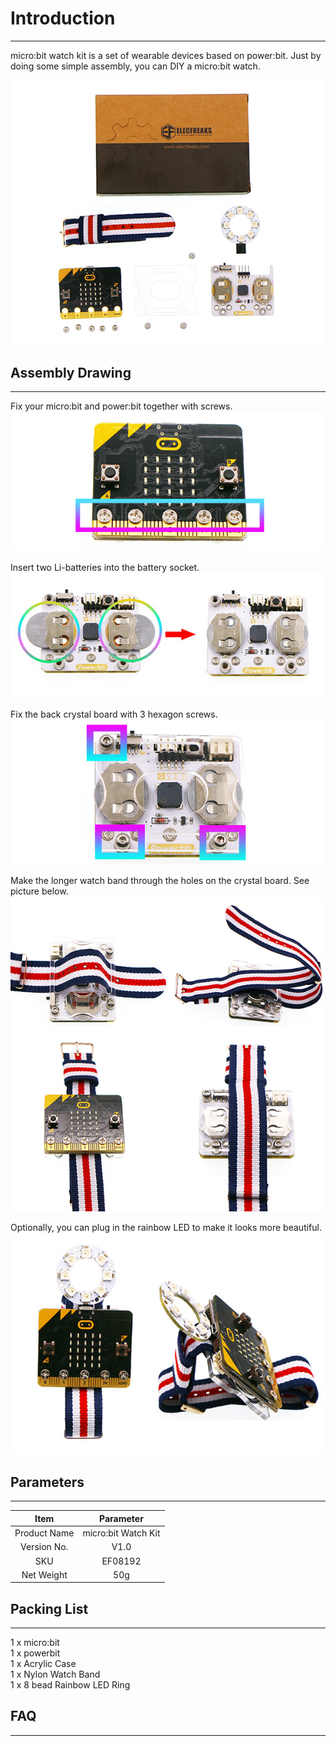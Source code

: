 # Introduction
---
micro:bit watch kit is a set of wearable devices based on power:bit. Just by doing some simple assembly, you can DIY a micro:bit watch. 

![](./images/LDDQ7tc.jpg)


## Assembly Drawing
---
Fix your micro:bit and power:bit together with screws.
![](./images/VlDwuIB.jpg)

Insert two Li-batteries into the battery socket.
![](./images/WlOr4up.jpg)

Fix the back crystal board with 3 hexagon screws.
![](./images/z1s39kp.jpg)

Make the longer watch band through the holes on the crystal board. See picture below.
![](./images/op8lbJR.jpg)

Optionally, you can plug in the rainbow LED to make it looks more beautiful. 
![](./images/1kUr2aU.jpg)


## Parameters
---
Item | Parameter
:-: | :-:
Product Name|micro:bit Watch Kit
Version No.|V1.0
SKU|EF08192
Net Weight|50g


## Packing List
---
1 x micro:bit  
1 x powerbit  
1 x Acrylic Case  
1 x Nylon Watch Band  
1 x 8 bead Rainbow LED Ring  

## FAQ
---




